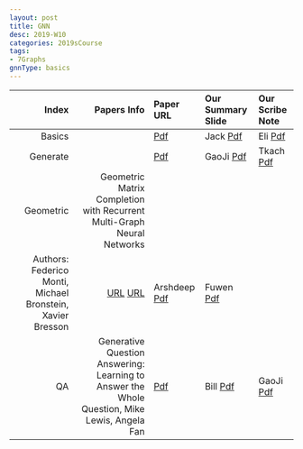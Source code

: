 ```yaml
---
layout: post
title: GNN   
desc: 2019-W10
categories: 2019sCourse
tags:
- 7Graphs
gnnType: basics
---
```


| Index | Papers Info | Paper URL| Our Summary Slide |Our Scribe Note |
| -----: | -------------------------------: | :----- | :----- | :----- | 
| Basics |   | [Pdf]() | Jack [Pdf]() | Eli [Pdf]() | 
| Generate |      | [Pdf]() | GaoJi [Pdf]() | Tkach [Pdf]() | 
| Geometric |  Geometric Matrix Completion with Recurrent Multi-Graph Neural Networks
Authors: Federico Monti, Michael Bronstein, Xavier Bresson  |  [URL](https://www.youtube.com/watch?v=LvmjbXZyoP0)  [URL](http://geometricdeeplearning.com/)   |  Arshdeep [Pdf]() | Fuwen [Pdf]() | 
|  QA |  Generative Question Answering: Learning to Answer the Whole Question, Mike Lewis, Angela Fan    | [Pdf]() | Bill [Pdf]() | GaoJi [Pdf]() | 



